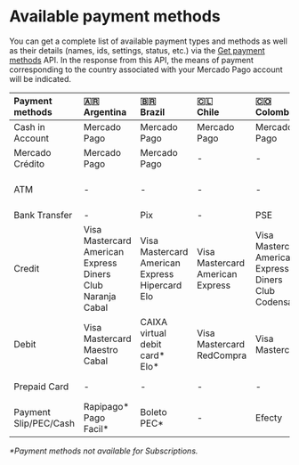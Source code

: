 # Available payment methods

You can get a complete list of available payment types and methods as well as their details (names, ids, settings, status, etc.) via the [Get payment methods](/developers/en/reference/payment_methods/_payment_methods/get) API. In the response from this API, the means of payment corresponding to the country associated with your Mercado Pago account will be indicated.


| Payment methods | 🇦🇷 <br> Argentina | 🇧🇷 <br> Brazil | 🇨🇱 <br>  Chile | 🇨🇴 <br>  Colombia | 🇲🇽 <br> Mexico | 🇵🇪 <br> Peru | 🇺🇾 <br> Uruguay | 🇻🇪 <br> Venezuela |
| :--- | :--- | :--- | :--- | :--- | :--- | :--- | :--- | :--- |
| Cash in Account | Mercado Pago | Mercado Pago | Mercado Pago | Mercado Pago | Mercado Pago | Mercado Pago | Mercado Pago | Mercado Pago |
| Mercado Crédito | Mercado Pago | Mercado Pago | - | - | Mercado Pago | - | - | - |
| ATM | - | - | - | - | Bancomer <br> Banamex <br> Serfin | PagoEfectivo | - | Mercantil |
| Bank Transfer | - | Pix | - | PSE | CLABE | - | - | - |
| Credit | Visa <br> Mastercard <br> American Express <br> Diners Club <br> Naranja <br> Cabal | Visa <br> Mastercard <br> American Express <br> Hipercard <br> Elo | Visa <br> Mastercard <br> American Express | Visa <br> Mastercard <br> American Express <br> Diners Club <br> Codensa | Visa <br> Mastercard <br> American Express | Visa <br> Diners Club <br> Mastercard <br> American Express | Visa <br> Mastercard <br> Oca <br> American Express <br> Creditel | Mastercard <br> Visa |
| Debit | Visa <br> Mastercard <br> Maestro <br> Cabal | CAIXA virtual debit card* <br> Elo* | Visa <br> Mastercard <br> RedCompra | Visa <br> Mastercard | Visa <br> Mastercard | Visa <br> Mastercard | Visa | - |
| Prepaid Card | - | - | - | - | Mercado Pago | - | - | - |
| Payment Slip/PEC/Cash | Rapipago* <br> Pago Facil* | Boleto <br> PEC* | - | Efecty | Oxxo <br> PayCash | - | Abitab <br> Red Pagos | Banesco |

_*Payment methods not available for Subscriptions._